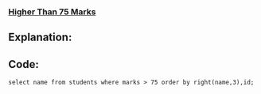 ### [Higher Than 75 Marks](https://www.hackerrank.com/challenges/more-than-75-marks/problem?isFullScreen=true)

## Explanation:

## Code:
```mysql
select name from students where marks > 75 order by right(name,3),id;
```
